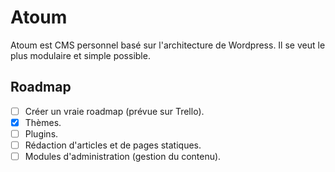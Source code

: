 # Atoum
Atoum est CMS personnel basé sur l'architecture de Wordpress. Il se veut le plus modulaire et simple possible.

## Roadmap
- [ ] Créer un vraie roadmap (prévue sur Trello).
- [x] Thèmes.
- [ ] Plugins.
- [ ] Rédaction d'articles et de pages statiques.
- [ ] Modules d'administration (gestion du contenu).
